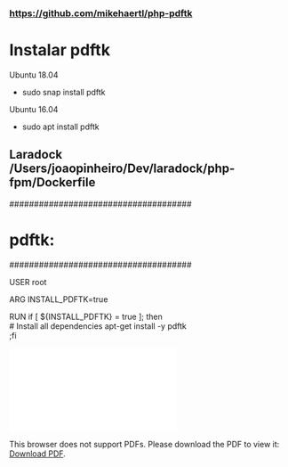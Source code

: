 ### https://github.com/mikehaertl/php-pdftk

# Instalar pdftk
Ubuntu 18.04
- sudo snap install pdftk

Ubuntu 16.04
- sudo apt install pdftk

## Laradock /Users/joaopinheiro/Dev/laradock/php-fpm/Dockerfile
#####################################
# pdftk:
#####################################

USER root

ARG INSTALL_PDFTK=true

RUN if [ ${INSTALL_PDFTK} = true ]; then \
	# Install all dependencies
	apt-get install -y pdftk \
;fi

<object data="arquivos/exemplo.pdf" type="application/pdf" width="700px" height="700px">
    <embed src="arquivos/exemplo.pdf">
        <p>This browser does not support PDFs. Please download the PDF to view it: <a href="arquivos/exemplo.pdf">Download PDF</a>.</p>
    </embed>
</object>